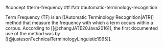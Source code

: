 #concept #term-frequency #tf #atr #automatic-terminology-recognition 

Term Frequency (TF) is an [[Automatic Terminology Recognition|ATR]] method that measure the frequency with which a term occurs within a corpus. According to [[@zhangJATE20Java2016]], the first documented use of the method was by [[@justesonTechnicalTerminologyLinguistic1995]].